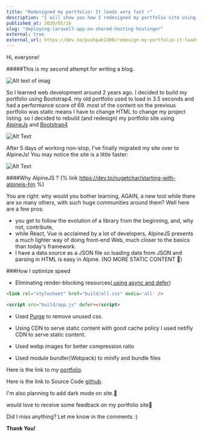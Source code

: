 ```yaml
---
title: "Redesigned my portfolio! It loads very fast ⚡"
description: "I will show you how I redesigned my portfolio site using AlpineJs and Bootstrap4."
published_at: 2020/05/16
slug: "deploying-laravel7-app-on-shared-hosting-hostinger"
external: true
external_url: https://dev.to/pushpak1300/redesign-my-portfolio-it-loads-very-fast-nn4
---
```

Hi, everyone!

#####This is my second attempt for writing a blog.

![Alt text of imag](https://media.giphy.com/media/PvvSfSDFoAL5e/giphy.gif)

So I learned web development around 2 years ago. I decided to build my portfolio using Bootstrap4. my old portfolio used to load in 3.5 seconds and had a performance score of 69. most of the content on the previous portfolio was static means I have to change HTML to change my project listing. so I decided to rebuild (and redesign) my portfolio site using  [AlpineJs](https://github.com/alpinejs/alpine) and [Bootstrap4](https://getbootstrap.com)

![Alt Text](https://dev-to-uploads.s3.amazonaws.com/i/4kjckw26r9zufm7seii2.png)

After 5 days of working non-stop, I've finally migrated my site over to AlpineJs! You may notice the site is a little faster:

![Alt Text](https://dev-to-uploads.s3.amazonaws.com/i/vbyary9yx8beypgbq9s9.png)

####Why AlpineJS ?
{% link https://dev.to/nugetchar/starting-with-alpinejs-hjn %}

You are right: why would you bother learning, AGAIN, a new tool while there are so many others, with such huge communities around them?
Well here are a few pros:
* you get to follow the evolution of a library from the beginning, and, why not, contribute,
* while React, Vue is acclaimed by a lot of developers, AlpineJS presents a much lighter way of doing front-end Web, much closer to the basics than today's framework.
* I have a data source as a JSON file so loading data from JSON and parsing in HTML is easy in Alpine. (NO MORE STATIC CONTENT  🎉)

###How I optimize speed
* Eliminating render-blocking resources([ using async and defer]('https://web.dev/render-blocking-resources/?utm_source=lighthouse&utm_medium=unknown'))

```html
<link rel="stylesheet" href="build/all.css" media='all' />

<script src="build/app.js" defer></script>
```
* Used [Purge](https://purgecss.com/) to remove unused css.

* Using CDN to serve static content with good cache policy
I used netifly CDN to serve static content.

* Used webp images for better compression ratio

* Used module bundler(Webpack) to minify and bundle files



Here is the link to my [portfolio](https://pushpak1300.github.io/).

Here is the link to Source Code [github](https://github.com/pushpak1300/pushpak1300.github.io).

I'm also planning to add dark mode on site.🌙 

would love to receive some feedback on my portfolio site🍍

Did I miss anything? Let me know in the comments :)

**Thank You!**
